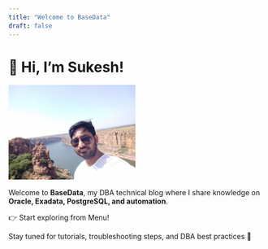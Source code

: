 ```yaml
---
title: "Welcome to BaseData"
draft: false
---
```


# 👋 Hi, I’m Sukesh!

<img src="/images/sukesh.jpg" alt="Sukesh Kumar Reddy" width="250"/>

Welcome to **BaseData**, my DBA technical blog where I share knowledge on **Oracle, Exadata, PostgreSQL, and automation**.

👉 Start exploring from Menu!

Stay tuned for tutorials, troubleshooting steps, and DBA best practices 🚀


